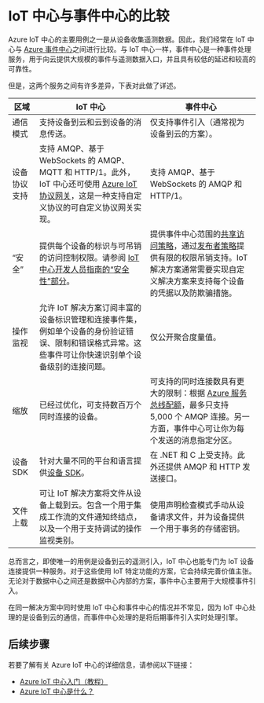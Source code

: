<properties
 pageTitle="Azure IoT 中心与 Azure 事件中心的比较 | Azure"
 description="将 Azure IoT 中心与 Azure 事件中心服务进行比较，重点为功能和用例方面的差异。"
 services="iot-hub"
 documentationCenter=""
 authors="fsautomata"
 manager="timlt"
 editor=""/>

<tags
 ms.service="iot-hub"
 ms.date="06/06/2016"
 wacn.date="07/04/2016"/>

# IoT 中心与事件中心的比较

Azure IoT 中心的主要用例之一是从设备收集遥测数据。因此，我们经常在 IoT 中心与 [Azure 事件中心][]之间进行比较。与 IoT 中心一样，事件中心是一种事件处理服务，用于向云提供大规模的事件与遥测数据入口，并且具有较低的延迟和较高的可靠性。

但是，这两个服务之间有许多差异，下表对此做了详述。

| 区域 | IoT 中心 | 事件中心 |
| ---- | ------- | ---------- |
| 通信模式 | 支持设备到云和云到设备的消息传送。 | 仅支持事件引入（通常视为设备到云的方案）。 |
| 设备协议支持 | 支持 AMQP、基于 WebSockets 的 AMQP、MQTT 和 HTTP/1。此外，IoT 中心还可使用 [Azure IoT 协议网关][lnk-azure-protocol-gateway]，这是一种支持自定义协议的可自定义协议网关实现。 | 支持 AMQP、基于 WebSockets 的 AMQP 和 HTTP/1。 |
| “安全” | 提供每个设备的标识与可吊销的访问控制权限。请参阅 [IoT 中心开发人员指南的“安全性”部分]。 | 提供事件中心范围的[共享访问策略][Event Hub - security]，通过[发布者策略][Event Hub publisher policies]提供有限的权限吊销支持。IoT 解决方案通常需要实现自定义解决方案来支持每个设备的凭据以及防欺骗措施。 |
| 操作监视 | 允许 IoT 解决方案订阅丰富的设备标识管理和连接事件集，例如单个设备的身份验证错误、限制和错误格式异常。这些事件可让你快速识别单个设备级别的连接问题。 | 仅公开聚合度量值。 |
| 缩放 | 已经过优化，可支持数百万个同时连接的设备。 | 可支持的同时连接数具有更大的限制：根据 [Azure 服务总线配额][]，最多只支持 5,000 个 AMQP 连接。另一方面，事件中心可让你为每个发送的消息指定分区。 |
| 设备 SDK | 针对大量不同的平台和语言提供[设备 SDK][Azure IoT Hub SDKs]。 | 在 .NET 和 C 上受支持。此外还提供 AMQP 和 HTTP 发送接口。 |
| 文件上载 | 可让 IoT 解决方案将文件从设备上载到云。包含一个用于集成工作流的文件通知终结点，以及一个用于支持调试的操作监视类别。 | 使用声明检查模式手动从设备请求文件，并为设备提供一个用于事务的存储密钥。 |

总而言之，即使唯一的用例是设备到云的遥测引入，IoT 中心也能专门为 IoT 设备连接提供一种服务。对于这些使用 IoT 特定功能的方案，它会持续完善价值主张。无论对于数据中心之间还是数据中心内部的方案，事件中心主要用于大规模事件引入。

在同一解决方案中同时使用 IoT 中心和事件中心的情况并不常见，因为 IoT 中心处理的是设备到云的通信，而事件中心处理的是将后期事件引入实时处理引擎。

## 后续步骤

若要了解有关 Azure IoT 中心的详细信息，请参阅以下链接：

- [Azure IoT 中心入门（教程）][lnk-get-started]
- [Azure IoT 中心是什么？][]

[Azure 事件中心]: /documentation/articles/event-hubs-what-is-event-hubs
[IoT 中心开发人员指南的“安全性”部分]: /documentation/articles/iot-hub-devguide/#security
[Event Hub - security]: /documentation/articles/event-hubs-authentication-and-security-model-overview
[Event Hub publisher policies]: /documentation/articles/event-hubs-overview/#common-publisher-tasks
[Azure 服务总线配额]: /documentation/articles/service-bus-quotas
[Azure IoT Hub SDKs]: https://github.com/Azure/azure-iot-sdks/blob/master/readme.md
[lnk-get-started]: /documentation/articles/iot-hub-csharp-csharp-getstarted
[Azure IoT 中心是什么？]: /documentation/articles/iot-hub-what-is-iot-hub
[lnk-azure-protocol-gateway]: /documentation/articles/iot-hub-protocol-gateway

<!---HONumber=Mooncake_0307_2016-->
